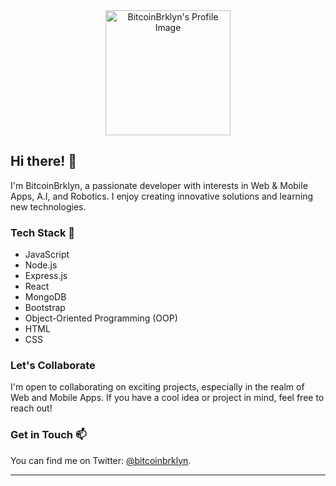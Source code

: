 <div align="center">
  <img src="https://[your-profile-image-url-here](https://m.media-amazon.com/images/I/81saPIMABRL.jpg)" alt="BitcoinBrklyn's Profile Image" width="200">
</div>

## Hi there! 👋

I'm BitcoinBrklyn, a passionate developer with interests in Web & Mobile Apps, A.I, and Robotics. I enjoy creating innovative solutions and learning new technologies.

### Tech Stack 🚀

- JavaScript
- Node.js
- Express.js
- React
- MongoDB
- Bootstrap
- Object-Oriented Programming (OOP)
- HTML
- CSS

### Let's Collaborate 

I'm open to collaborating on exciting projects, especially in the realm of Web and Mobile Apps. If you have a cool idea or project in mind, feel free to reach out!

### Get in Touch 📫

You can find me on Twitter: [@bitcoinbrklyn](https://twitter.com/bitcoinbrklyn).

---


